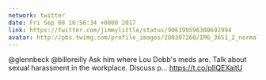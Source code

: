 ```yaml
---
network: twitter
date: Fri Sep 08 16:56:34 +0000 2017
link: https://twitter.com/jimmylittle/status/906199596308692994
avatar: http://pbs.twimg.com/profile_images/280307260/IMG_3651_2_normal.jpg
---
```


@glennbeck @billoreilly Ask him where Lou Dobb's meds are. Talk about sexual harassment in the workplace. Discuss p… https://t.co/pIIQEXaitU
